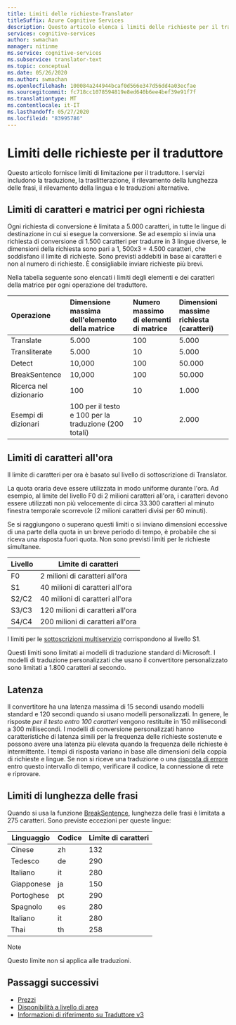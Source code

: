```yaml
---
title: Limiti delle richieste-Translator
titleSuffix: Azure Cognitive Services
description: Questo articolo elenca i limiti delle richieste per il traduttore. Sono previsti addebiti in base al numero di caratteri, non alla frequenza delle richieste, con un limite di 5000 caratteri per ogni richiesta. I limiti di caratteri sono basati sulla sottoscrizione, con il livello F0 limitato a due milioni di caratteri all'ora.
services: cognitive-services
author: swmachan
manager: nitinme
ms.service: cognitive-services
ms.subservice: translator-text
ms.topic: conceptual
ms.date: 05/26/2020
ms.author: swmachan
ms.openlocfilehash: 100084a244944bcaf0d566e347d56dd4a03ecfae
ms.sourcegitcommit: fc718cc1078594819e8ed640b6ee4bef39e91f7f
ms.translationtype: MT
ms.contentlocale: it-IT
ms.lasthandoff: 05/27/2020
ms.locfileid: "83995786"
---
```

# <a name="request-limits-for-translator"></a>Limiti delle richieste per il traduttore

Questo articolo fornisce limiti di limitazione per il traduttore. I servizi includono la traduzione, la traslitterazione, il rilevamento della lunghezza delle frasi, il rilevamento della lingua e le traduzioni alternative.

## <a name="character-and-array-limits-per-request"></a>Limiti di caratteri e matrici per ogni richiesta

Ogni richiesta di conversione è limitata a 5.000 caratteri, in tutte le lingue di destinazione in cui si esegue la conversione. Se ad esempio si invia una richiesta di conversione di 1.500 caratteri per tradurre in 3 lingue diverse, le dimensioni della richiesta sono pari a 1, 500x3 = 4.500 caratteri, che soddisfano il limite di richieste. Sono previsti addebiti in base ai caratteri e non al numero di richieste. È consigliabile inviare richieste più brevi.

Nella tabella seguente sono elencati i limiti degli elementi e dei caratteri della matrice per ogni operazione del traduttore.

| Operazione | Dimensione massima dell'elemento della matrice |    Numero massimo di elementi di matrice |    Dimensioni massime richiesta (caratteri) |
|:----|:----|:----|:----|
| Translate | 5\.000    | 100    | 5\.000 |
| Transliterate | 5\.000    | 10    | 5\.000 |
| Detect | 10,000 |    100 |    50.000 |
| BreakSentence | 10,000    | 100 |    50.000 |
| Ricerca nel dizionario| 100 |    10    | 1\.000 |
| Esempi di dizionari | 100 per il testo e 100 per la traduzione (200 totali)| 10|    2\.000 |

## <a name="character-limits-per-hour"></a>Limiti di caratteri all'ora

Il limite di caratteri per ora è basato sul livello di sottoscrizione di Translator. 

La quota oraria deve essere utilizzata in modo uniforme durante l'ora. Ad esempio, al limite del livello F0 di 2 milioni caratteri all'ora, i caratteri devono essere utilizzati non più velocemente di circa 33.300 caratteri al minuto finestra temporale scorrevole (2 milioni caratteri divisi per 60 minuti).

Se si raggiungono o superano questi limiti o si inviano dimensioni eccessive di una parte della quota in un breve periodo di tempo, è probabile che si riceva una risposta fuori quota. Non sono previsti limiti per le richieste simultanee.

| Livello | Limite di caratteri |
|------|-----------------|
| F0 | 2 milioni di caratteri all'ora |
| S1 | 40 milioni di caratteri all'ora |
| S2/C2 | 40 milioni di caratteri all'ora |
| S3/C3 | 120 milioni di caratteri all'ora |
| S4/C4 | 200 milioni di caratteri all'ora |

I limiti per le [sottoscrizioni multiservizio](https://docs.microsoft.com/azure/cognitive-services/translator/reference/v3-0-reference#authentication) corrispondono al livello S1.

Questi limiti sono limitati ai modelli di traduzione standard di Microsoft. I modelli di traduzione personalizzati che usano il convertitore personalizzato sono limitati a 1.800 caratteri al secondo.

## <a name="latency"></a>Latenza

Il convertitore ha una latenza massima di 15 secondi usando modelli standard e 120 secondi quando si usano modelli personalizzati. In genere, le risposte *per il testo entro 100 caratteri* vengono restituite in 150 millisecondi a 300 millisecondi. I modelli di conversione personalizzati hanno caratteristiche di latenza simili per la frequenza delle richieste sostenute e possono avere una latenza più elevata quando la frequenza delle richieste è intermittente. I tempi di risposta variano in base alle dimensioni della coppia di richieste e lingue. Se non si riceve una traduzione o una [risposta di errore](https://docs.microsoft.com/azure/cognitive-services/translator/reference/v3-0-reference#errors) entro questo intervallo di tempo, verificare il codice, la connessione di rete e riprovare. 

## <a name="sentence-length-limits"></a>Limiti di lunghezza delle frasi

Quando si usa la funzione [BreakSentence](https://docs.microsoft.com/azure/cognitive-services/translator/reference/v3-0-break-sentence), lunghezza delle frasi è limitata a 275 caratteri. Sono previste eccezioni per queste lingue:

| Linguaggio | Codice | Limite di caratteri |
|----------|------|-----------------|
| Cinese | zh | 132 |
| Tedesco | de | 290 |
| Italiano | it | 280 |
| Giapponese | ja | 150 |
| Portoghese | pt | 290 |
| Spagnolo | es | 280 |
| Italiano | it | 280 |
| Thai | th | 258 |

> [!NOTE]
> Questo limite non si applica alle traduzioni.

## <a name="next-steps"></a>Passaggi successivi

* [Prezzi](https://azure.microsoft.com/pricing/details/cognitive-services/translator-text-api/)
* [Disponibilità a livello di area](https://azure.microsoft.com/global-infrastructure/services/?products=cognitive-services)
* [Informazioni di riferimento su Traduttore v3](https://docs.microsoft.com/azure/cognitive-services/translator/reference/v3-0-reference)

